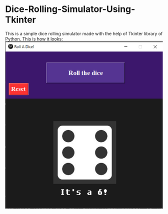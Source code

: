 # Dice-Rolling-Simulator-Using-Tkinter
This is a simple dice rolling simulator made with the help of Tkinter library of Python.
This is how it looks: ![alt text](https://github.com/CodenameCypher/Dice-Rolling-Simulator-Using-Tkinter/blob/main/images/preview.PNG?raw=true)

